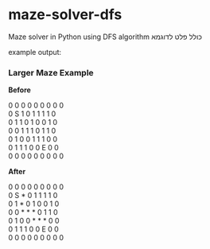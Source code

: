 # maze-solver-dfs
Maze solver in Python using DFS algorithm כולל פלט לדוגמא


example output: 
### Larger Maze Example

**Before**

0 0 0 0 0 0 0 0 0  
0 S 1 0 1 1 1 1 0  
0 1 1 0 1 0 0 1 0  
0 0 1 1 1 0 1 1 0  
0 1 0 0 1 1 1 0 0  
0 1 1 1 0 0 E 0 0  
0 0 0 0 0 0 0 0 0  

**After**

0 0 0 0 0 0 0 0 0  
0 S * 0 1 1 1 1 0  
0 1 * 0 1 0 0 1 0  
0 0 * * * 0 1 1 0  
0 1 0 0 * * * 0 0  
0 1 1 1 0 0 E 0 0  
0 0 0 0 0 0 0 0 0  
